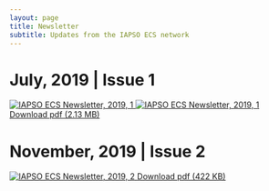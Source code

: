```yaml
---
layout: page
title: Newsletter
subtitle: Updates from the IAPSO ECS network
---
```



# July, 2019 | Issue 1

<a target="_blank" href="https://www.iapsoecs.org/uploads/newsletter/iapsoecs_newsletter_2019_1.pdf">
  <img src="https://www.iapsoecs.org/uploads/newsletter/iapsoecs_newsletter_2019_1_thumbnail_1.jpg" alt="IAPSO ECS Newsletter, 2019, 1">
  <img src="https://www.iapsoecs.org/uploads/newsletter/iapsoecs_newsletter_2019_1_thumbnail_2.jpg" alt="IAPSO ECS Newsletter, 2019, 1">
</a>
<a title="IAPSO ECS Newsletter, 2019, 1" href="https://www.iapsoecs.org/uploads/newsletter/iapsoecs_newsletter_2019_1.pdf" target='_blank'>Download pdf (2.13 MB)</a>


# November, 2019 | Issue 2

<a target="_blank" href="https://www.iapsoecs.org/uploads/newsletter/iapsoecs_newsletter_2019_2.pdf">
  <img src="https://www.iapsoecs.org/uploads/newsletter/iapsoecs_newsletter_2019_2_thumbnail.jpg" alt="IAPSO ECS Newsletter, 2019, 2">
</a>
<a title="IAPSO ECS Newsletter, 2019, 2" href="https://www.iapsoecs.org/uploads/newsletter/iapsoecs_newsletter_2019_2.pdf" target='_blank'>Download pdf (422 KB)</a>
